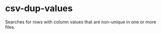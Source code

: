 csv-dup-values
==============

Searches for rows with column values that are non-unique in one or more files.